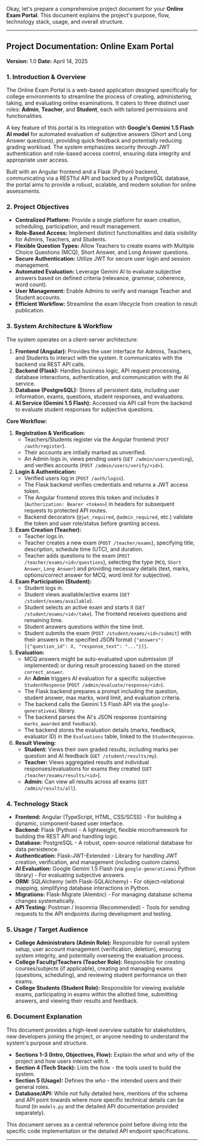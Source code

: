 Okay, let's prepare a comprehensive project document for your **Online Exam Portal**. This document explains the project's purpose, flow, technology stack, usage, and overall structure.

---

## Project Documentation: Online Exam Portal

**Version:** 1.0
**Date:** April 14, 2025

### 1. Introduction & Overview

The Online Exam Portal is a web-based application designed specifically for college environments to streamline the process of creating, administering, taking, and evaluating online examinations. It caters to three distinct user roles: **Admin**, **Teacher**, and **Student**, each with tailored permissions and functionalities.

A key feature of this portal is its integration with **Google's Gemini 1.5 Flash AI model** for automated evaluation of subjective answers (Short and Long Answer questions), providing quick feedback and potentially reducing grading workload. The system emphasizes security through JWT authentication and role-based access control, ensuring data integrity and appropriate user access.

Built with an Angular frontend and a Flask (Python) backend, communicating via a RESTful API and backed by a PostgreSQL database, the portal aims to provide a robust, scalable, and modern solution for online assessments.

### 2. Project Objectives

*   **Centralized Platform:** Provide a single platform for exam creation, scheduling, participation, and result management.
*   **Role-Based Access:** Implement distinct functionalities and data visibility for Admins, Teachers, and Students.
*   **Flexible Question Types:** Allow Teachers to create exams with Multiple Choice Questions (MCQ), Short Answer, and Long Answer questions.
*   **Secure Authentication:** Utilize JWT for secure user login and session management.
*   **Automated Evaluation:** Leverage Gemini AI to evaluate subjective answers based on defined criteria (relevance, grammar, coherence, word count).
*   **User Management:** Enable Admins to verify and manage Teacher and Student accounts.
*   **Efficient Workflow:** Streamline the exam lifecycle from creation to result publication.

### 3. System Architecture & Workflow

The system operates on a client-server architecture:

1.  **Frontend (Angular):** Provides the user interface for Admins, Teachers, and Students to interact with the system. It communicates with the backend via REST API calls.
2.  **Backend (Flask):** Handles business logic, API request processing, database interactions, authentication, and communication with the AI service.
3.  **Database (PostgreSQL):** Stores all persistent data, including user information, exams, questions, student responses, and evaluations.
4.  **AI Service (Gemini 1.5 Flash):** Accessed via API call from the backend to evaluate student responses for subjective questions.

**Core Workflow:**

1.  **Registration & Verification:**
    *   Teachers/Students register via the Angular frontend (`POST /auth/register`).
    *   Their accounts are initially marked as unverified.
    *   An Admin logs in, views pending users (`GET /admin/users/pending`), and verifies accounts (`POST /admin/users/verify/<id>`).
2.  **Login & Authentication:**
    *   Verified users log in (`POST /auth/login`).
    *   The Flask backend verifies credentials and returns a JWT access token.
    *   The Angular frontend stores this token and includes it (`Authorization: Bearer <token>`) in headers for subsequent requests to protected API routes.
    *   Backend decorators (`@jwt_required`, `@admin_required`, etc.) validate the token and user role/status before granting access.
3.  **Exam Creation (Teacher):**
    *   Teacher logs in.
    *   Teacher creates a new exam (`POST /teacher/exams`), specifying title, description, schedule time (UTC), and duration.
    *   Teacher adds questions to the exam (`POST /teacher/exams/<id>/questions`), selecting the type (`MCQ`, `Short Answer`, `Long Answer`) and providing necessary details (text, marks, options/correct answer for MCQ, word limit for subjective).
4.  **Exam Participation (Student):**
    *   Student logs in.
    *   Student views available/active exams (`GET /student/exams/available`).
    *   Student selects an active exam and starts it (`GET /student/exams/<id>/take`). The frontend receives questions and remaining time.
    *   Student answers questions within the time limit.
    *   Student submits the exam (`POST /student/exams/<id>/submit`) with their answers in the specified JSON format `{"answers": [{"question_id": X, "response_text": "..."}]}`.
5.  **Evaluation:**
    *   MCQ answers might be auto-evaluated upon submission (if implemented) or during result processing based on the stored `correct_answer`.
    *   An **Admin** triggers AI evaluation for a specific subjective `StudentResponse` (`POST /admin/evaluate/response/<id>`).
    *   The Flask backend prepares a prompt including the question, student answer, max marks, word limit, and evaluation criteria.
    *   The backend calls the Gemini 1.5 Flash API via the `google-generativeai` library.
    *   The backend parses the AI's JSON response (containing `marks_awarded` and `feedback`).
    *   The backend stores the evaluation details (marks, feedback, evaluator ID) in the `Evaluations` table, linked to the `StudentResponse`.
6.  **Result Viewing:**
    *   **Student:** Views their own graded results, including marks per question and AI feedback (`GET /student/results/my`).
    *   **Teacher:** Views aggregated results and individual responses/evaluations for exams they created (`GET /teacher/exams/results/<id>`).
    *   **Admin:** Can view all results across all exams (`GET /admin/results/all`).

### 4. Technology Stack

*   **Frontend:** Angular (TypeScript, HTML, CSS/SCSS) - For building a dynamic, component-based user interface.
*   **Backend:** Flask (Python) - A lightweight, flexible microframework for building the REST API and handling logic.
*   **Database:** PostgreSQL - A robust, open-source relational database for data persistence.
*   **Authentication:** Flask-JWT-Extended - Library for handling JWT creation, verification, and management (including custom claims).
*   **AI Evaluation:** Google Gemini 1.5 Flash (via `google-generativeai` Python library) - For evaluating subjective answers.
*   **ORM:** SQLAlchemy (with Flask-SQLAlchemy) - For object-relational mapping, simplifying database interactions in Python.
*   **Migrations:** Flask-Migrate (Alembic) - For managing database schema changes systematically.
*   **API Testing:** Postman / Insomnia (Recommended) - Tools for sending requests to the API endpoints during development and testing.

### 5. Usage / Target Audience

*   **College Administrators (Admin Role):** Responsible for overall system setup, user account management (verification, deletion), ensuring system integrity, and potentially overseeing the evaluation process.
*   **College Faculty/Teachers (Teacher Role):** Responsible for creating courses/subjects (if applicable), creating and managing exams (questions, scheduling), and reviewing student performance on their exams.
*   **College Students (Student Role):** Responsible for viewing available exams, participating in exams within the allotted time, submitting answers, and viewing their results and feedback.

### 6. Document Explanation

This document provides a high-level overview suitable for stakeholders, new developers joining the project, or anyone needing to understand the system's purpose and structure.

*   **Sections 1-3 (Intro, Objectives, Flow):** Explain the *what* and *why* of the project and how users interact with it.
*   **Section 4 (Tech Stack):** Lists the *how* - the tools used to build the system.
*   **Section 5 (Usage):** Defines the *who* - the intended users and their general roles.
*   **Database/API:** While not fully detailed here, mentions of the schema and API point towards where more specific technical details can be found (in `models.py` and the detailed API documentation provided separately).

This document serves as a central reference point before diving into the specific code implementation or the detailed API endpoint specifications.

---